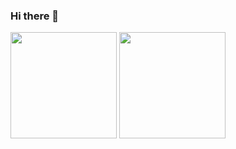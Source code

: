 ### Hi there 👋

<!--
**Piyush2961/Piyush2961** is a ✨ _special_ ✨ repository because its `README.md` (this file) appears on your GitHub profile.

Here are some ideas to get you started:

- 🔭 I’m currently working on ...
- 🌱 I’m currently learning ...
- 👯 I’m looking to collaborate on ...
- 🤔 I’m looking for help with ...
- 💬 Ask me about ...
- 📫 How to reach me: ...
- 😄 Pronouns: ...
- ⚡ Fun fact: ...
-->

<img src="https://github-readme-stats.vercel.app/api?username=Piyush2961&count_private=true&show_icons=true&theme=radical" height="170px">
 <img src="https://github-readme-stats.vercel.app/api/top-langs/?username=Piyush2961&layout=compact&theme=radical" height="170px">
